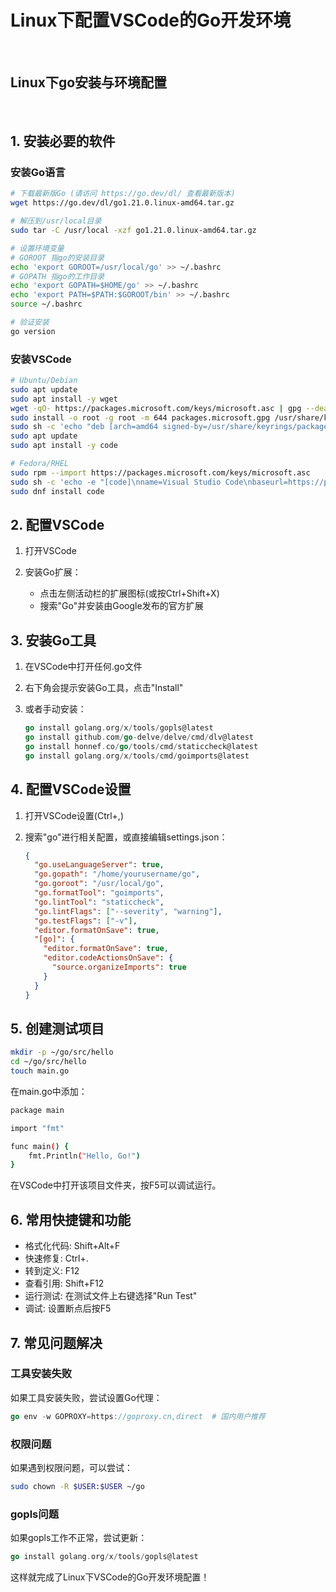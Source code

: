 # Linux下配置VSCode的Go开发环境

‍

## Linux下go安装与环境配置

‍

## 1. 安装必要的软件

### 安装Go语言

```bash
# 下载最新版Go (请访问 https://go.dev/dl/ 查看最新版本)
wget https://go.dev/dl/go1.21.0.linux-amd64.tar.gz

# 解压到/usr/local目录
sudo tar -C /usr/local -xzf go1.21.0.linux-amd64.tar.gz

# 设置环境变量
# GOROOT 指go的安装目录
echo 'export GOROOT=/usr/local/go' >> ~/.bashrc
# GOPATH 指go的工作目录
echo 'export GOPATH=$HOME/go' >> ~/.bashrc
echo 'export PATH=$PATH:$GOROOT/bin' >> ~/.bashrc
source ~/.bashrc

# 验证安装
go version
```

### 安装VSCode

```bash
# Ubuntu/Debian
sudo apt update
sudo apt install -y wget
wget -qO- https://packages.microsoft.com/keys/microsoft.asc | gpg --dearmor > packages.microsoft.gpg
sudo install -o root -g root -m 644 packages.microsoft.gpg /usr/share/keyrings/
sudo sh -c 'echo "deb [arch=amd64 signed-by=/usr/share/keyrings/packages.microsoft.gpg] https://packages.microsoft.com/repos/vscode stable main" > /etc/apt/sources.list.d/vscode.list'
sudo apt update
sudo apt install -y code

# Fedora/RHEL
sudo rpm --import https://packages.microsoft.com/keys/microsoft.asc
sudo sh -c 'echo -e "[code]\nname=Visual Studio Code\nbaseurl=https://packages.microsoft.com/yumrepos/vscode\nenabled=1\ngpgcheck=1\ngpgkey=https://packages.microsoft.com/keys/microsoft.asc" > /etc/yum.repos.d/vscode.repo'
sudo dnf install code
```

## 2. 配置VSCode

1. 打开VSCode
2. 安装Go扩展：

    * 点击左侧活动栏的扩展图标(或按Ctrl+Shift+X)
    * 搜索"Go"并安装由Google发布的官方扩展

## 3. 安装Go工具

1. 在VSCode中打开任何.go文件
2. 右下角会提示安装Go工具，点击"Install"
3. 或者手动安装：

    ```go
    go install golang.org/x/tools/gopls@latest
    go install github.com/go-delve/delve/cmd/dlv@latest
    go install honnef.co/go/tools/cmd/staticcheck@latest
    go install golang.org/x/tools/cmd/goimports@latest
    ```

## 4. 配置VSCode设置

1. 打开VSCode设置(Ctrl+,)
2. 搜索"go"进行相关配置，或直接编辑settings.json：

    ```json
    {
      "go.useLanguageServer": true,
      "go.gopath": "/home/yourusername/go",
      "go.goroot": "/usr/local/go",
      "go.formatTool": "goimports",
      "go.lintTool": "staticcheck",
      "go.lintFlags": ["--severity", "warning"],
      "go.testFlags": ["-v"],
      "editor.formatOnSave": true,
      "[go]": {
        "editor.formatOnSave": true,
        "editor.codeActionsOnSave": {
          "source.organizeImports": true
        }
      }
    }
    ```

## 5. 创建测试项目

```bash
mkdir -p ~/go/src/hello
cd ~/go/src/hello
touch main.go
```

在main.go中添加：

```bash
package main

import "fmt"

func main() {
    fmt.Println("Hello, Go!")
}
```

在VSCode中打开该项目文件夹，按F5可以调试运行。

## 6. 常用快捷键和功能

* 格式化代码: Shift+Alt+F
* 快速修复: Ctrl+.
* 转到定义: F12
* 查看引用: Shift+F12
* 运行测试: 在测试文件上右键选择"Run Test"
* 调试: 设置断点后按F5

## 7. 常见问题解决

### 工具安装失败

如果工具安装失败，尝试设置Go代理：

```go
go env -w GOPROXY=https://goproxy.cn,direct  # 国内用户推荐
```

### 权限问题

如果遇到权限问题，可以尝试：

```bash
sudo chown -R $USER:$USER ~/go
```

### gopls问题

如果gopls工作不正常，尝试更新：

```go
go install golang.org/x/tools/gopls@latest
```

这样就完成了Linux下VSCode的Go开发环境配置！
